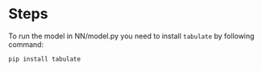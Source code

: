 # Steps

To run the model in NN/model.py you need to install `tabulate` by following command:

```
pip install tabulate
```
